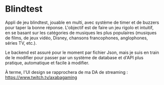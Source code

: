 # Blindtest

Appli de jeu blindtest, jouable en multi, avec système de timer et de buzzers pour taper la bonne réponse.
L'objectif est de faire un jeu rigolo et intuitif, en se basant sur les catégories de musiques les plus populaires (musiques de films, de jeux vidéo, Disney, chansons francophones, anglophones, séries TV, etc.).

Le backend est assuré pour le moment par fichier Json, mais je suis en train de le modifier pour passer par un système de database et d'API plus pratique, automatique et facile à modifier.

À terme, l'UI design se rapprochera de ma DA de streaming : https://www.twitch.tv/axabagaming

